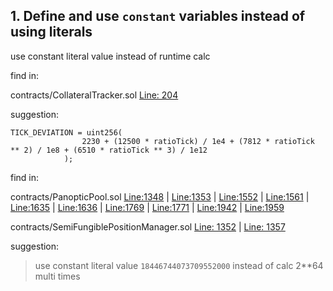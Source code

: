 ## 1. Define and use `constant` variables instead of using literals

use constant literal value instead of runtime calc

find in:

contracts/CollateralTracker.sol [Line: 204](https://github.com/code-423n4/2024-04-panoptic/blob/main/contracts/CollateralTracker.sol#L201-L208)

suggestion:

```solidity
TICK_DEVIATION = uint256(
                2230 + (12500 * ratioTick) / 1e4 + (7812 * ratioTick ** 2) / 1e8 + (6510 * ratioTick ** 3) / 1e12
            );
```

find in:

contracts/PanopticPool.sol [Line:1348](https://github.com/code-423n4/2024-04-panoptic/blob/main/contracts/PanopticPool.sol#L1348) | [Line:1353](https://github.com/code-423n4/2024-04-panoptic/blob/main/contracts/PanopticPool.sol#L1353) | [Line:1552](https://github.com/code-423n4/2024-04-panoptic/blob/main/contracts/PanopticPool.sol#L1552) | [Line:1561](https://github.com/code-423n4/2024-04-panoptic/blob/main/contracts/PanopticPool.sol#L1561) | [Line:1635](https://github.com/code-423n4/2024-04-panoptic/blob/main/contracts/PanopticPool.sol#L1635) | [Line:1636](https://github.com/code-423n4/2024-04-panoptic/blob/main/contracts/PanopticPool.sol#L1636) | [Line:1769](https://github.com/code-423n4/2024-04-panoptic/blob/main/contracts/PanopticPool.sol#L1769) | [Line:1771](https://github.com/code-423n4/2024-04-panoptic/blob/main/contracts/PanopticPool.sol#L1771) | [Line:1942](https://github.com/code-423n4/2024-04-panoptic/blob/main/contracts/PanopticPool.sol#L1942) | [Line:1959](https://github.com/code-423n4/2024-04-panoptic/blob/main/contracts/PanopticPool.sol#L1959)

contracts/SemiFungiblePositionManager.sol [Line: 1352](https://github.com/code-423n4/2024-04-panoptic/blob/main/contracts/SemiFungiblePositionManager.sol#L1352) | [Line: 1357](https://github.com/code-423n4/2024-04-panoptic/blob/main/contracts/SemiFungiblePositionManager.sol#L1357)

suggestion:

> use constant literal value `18446744073709552000` instead of calc 2**64 multi times
